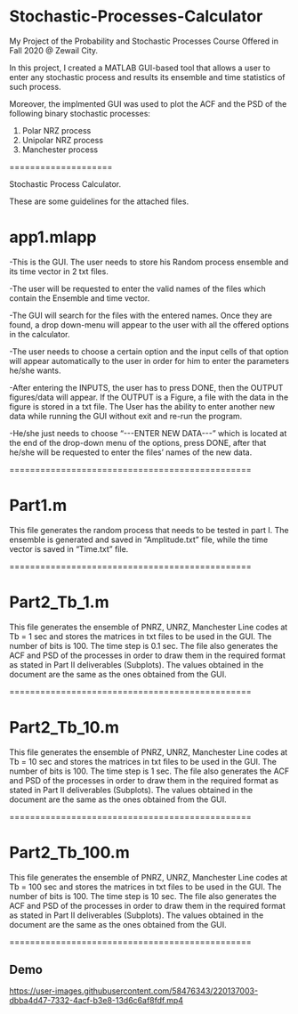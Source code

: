 # Stochastic-Processes-Calculator

My Project of the Probability and Stochastic Processes Course Offered in Fall 2020 @ Zewail City.

In this project, I created a MATLAB GUI-based tool that allows a user to enter any stochastic process and results its
ensemble and time statistics of such process. 

Moreover, the implmented GUI was used to plot the ACF and the PSD of the following binary stochastic processes:
1) Polar NRZ process
2) Unipolar NRZ process
3) Manchester process



====================

Stochastic Process Calculator. 


These are some guidelines for the attached files.

app1.mlapp
===========
-This is the GUI. The user needs to store his Random process ensemble and its time vector in 2 txt files. 

-The user will be requested to enter the valid names of the files which contain the Ensemble and time vector. 

-The GUI will search for the files with the entered names. Once they are found, a drop down-menu will appear to 
the user with all the offered options in the calculator. 

-The user needs to choose a certain option and the input cells of that option will appear automatically to the user 
in order for him to enter the parameters he/she wants.

-After entering the INPUTS, the user has to press DONE, then the OUTPUT figures/data will appear. 
If the OUTPUT is a Figure, a file with the data in the figure is stored in a txt file.
The User has the ability to enter another new data while running the GUI without exit and re-run the program. 

-He/she just needs to choose “---ENTER NEW DATA---” which is located at the end of the drop-down menu of the options, 
press DONE, after that he/she will be requested to enter the files’ names of the new data. 


===============================================

Part1.m
=======
This file generates the random process that needs to be tested in part I. 
The ensemble is generated and saved in “Amplitude.txt” file, while the time vector is saved in “Time.txt” file. 

===============================================

Part2_Tb_1.m
============
This file generates the ensemble of PNRZ, UNRZ, Manchester Line codes at Tb = 1 sec and stores the matrices in txt files to be used in the GUI. 
The number of bits is 100. The time step is 0.1 sec. The file also generates the ACF and PSD of the processes in order to draw them in the 
required format as stated in Part II deliverables (Subplots). The values obtained in the document are the same as the ones obtained from the GUI. 

===============================================

Part2_Tb_10.m
============
This file generates the ensemble of PNRZ, UNRZ, Manchester Line codes at Tb = 10 sec and stores the matrices in txt files to be used in the GUI. 
The number of bits is 100. The time step is 1 sec. The file also generates the ACF and PSD of the processes in order to draw them in the 
required format as stated in Part II deliverables (Subplots). The values obtained in the document are the same as the ones obtained from the GUI. 

===============================================

Part2_Tb_100.m
============
This file generates the ensemble of PNRZ, UNRZ, Manchester Line codes at Tb = 100 sec and stores the matrices in txt files to be used in the GUI. 
The number of bits is 100. The time step is 10 sec. The file also generates the ACF and PSD of the processes in order to draw them in the 
required format as stated in Part II deliverables (Subplots). The values obtained in the document are the same as the ones obtained from the GUI. 

===============================================



## Demo <a name="demo"></a>


https://user-images.githubusercontent.com/58476343/220137003-dbba4d47-7332-4acf-b3e8-13d6c6af8fdf.mp4


